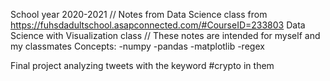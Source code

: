 
School year 2020-2021 //
Notes from Data Science class from https://fuhsdadultschool.asapconnected.com/#CourseID=233803 Data Science with Visualization class //
These notes are intended for myself and my classmates
Concepts:
-numpy
-pandas
-matplotlib
-regex

Final project analyzing tweets with the keyword #crypto in them
